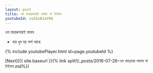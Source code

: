 ```yaml
---
layout: post
title: ওম মাহারুপায়ই নামায গা টাইমস
youtubeId: soIboB1mYRA
---
```

 
 
 ওম মাহারুপায়ই নামায  
 
 -  যার খুব বড় ফর্ম আছে 
 
  
 
  
 
 
 
 
 
 


{% include youtubePlayer.html id=page.youtubeId %}
 
[Next]({{ site.baseurl }}{% link  split1/_posts/2016-07-26-ওম খাচড়ায়া নামায গা টাইমস.md%})
 
